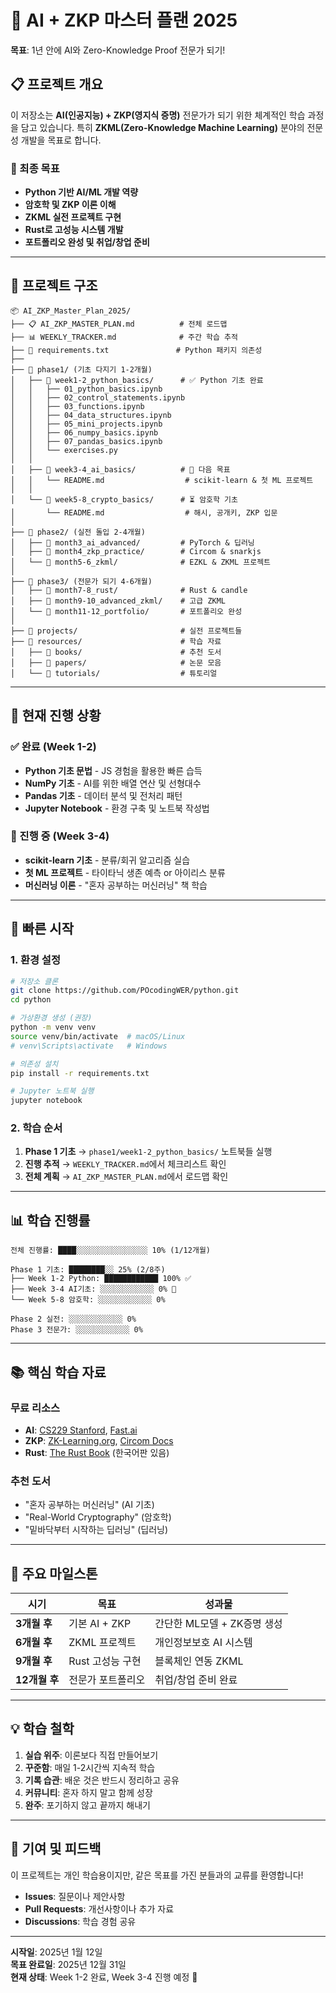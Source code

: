 # 🚀 AI + ZKP 마스터 플랜 2025

**목표**: 1년 안에 AI와 Zero-Knowledge Proof 전문가 되기!

## 📋 프로젝트 개요

이 저장소는 **AI(인공지능) + ZKP(영지식 증명)** 전문가가 되기 위한 체계적인 학습 과정을 담고 있습니다.
특히 **ZKML(Zero-Knowledge Machine Learning)** 분야의 전문성 개발을 목표로 합니다.

### 🎯 최종 목표

- **Python 기반 AI/ML 개발 역량**
- **암호학 및 ZKP 이론 이해**
- **ZKML 실전 프로젝트 구현**
- **Rust로 고성능 시스템 개발**
- **포트폴리오 완성 및 취업/창업 준비**

---

## 📁 프로젝트 구조

```
📦 AI_ZKP_Master_Plan_2025/
├── 📋 AI_ZKP_MASTER_PLAN.md          # 전체 로드맵
├── 📊 WEEKLY_TRACKER.md              # 주간 학습 추적
├── 📄 requirements.txt               # Python 패키지 의존성
├──
├── 📂 phase1/ (기초 다지기 1-2개월)
│   ├── 📂 week1-2_python_basics/      # ✅ Python 기초 완료
│   │   ├── 01_python_basics.ipynb
│   │   ├── 02_control_statements.ipynb
│   │   ├── 03_functions.ipynb
│   │   ├── 04_data_structures.ipynb
│   │   ├── 05_mini_projects.ipynb
│   │   ├── 06_numpy_basics.ipynb
│   │   ├── 07_pandas_basics.ipynb
│   │   └── exercises.py
│   │
│   ├── 📂 week3-4_ai_basics/          # 🎯 다음 목표
│   │   └── README.md                  # scikit-learn & 첫 ML 프로젝트
│   │
│   └── 📂 week5-8_crypto_basics/      # ⏳ 암호학 기초
│       └── README.md                  # 해시, 공개키, ZKP 입문
│
├── 📂 phase2/ (실전 돌입 2-4개월)
│   ├── 📂 month3_ai_advanced/         # PyTorch & 딥러닝
│   ├── 📂 month4_zkp_practice/        # Circom & snarkjs
│   └── 📂 month5-6_zkml/              # EZKL & ZKML 프로젝트
│
├── 📂 phase3/ (전문가 되기 4-6개월)
│   ├── 📂 month7-8_rust/              # Rust & candle
│   ├── 📂 month9-10_advanced_zkml/    # 고급 ZKML
│   └── 📂 month11-12_portfolio/       # 포트폴리오 완성
│
├── 📂 projects/                       # 실전 프로젝트들
├── 📂 resources/                      # 학습 자료
│   ├── 📂 books/                      # 추천 도서
│   ├── 📂 papers/                     # 논문 모음
│   └── 📂 tutorials/                  # 튜토리얼
```

---

## 🎯 현재 진행 상황

### ✅ 완료 (Week 1-2)

- **Python 기초 문법** - JS 경험을 활용한 빠른 습득
- **NumPy 기초** - AI를 위한 배열 연산 및 선형대수
- **Pandas 기초** - 데이터 분석 및 전처리 패턴
- **Jupyter Notebook** - 환경 구축 및 노트북 작성법

### 🎯 진행 중 (Week 3-4)

- **scikit-learn 기초** - 분류/회귀 알고리즘 실습
- **첫 ML 프로젝트** - 타이타닉 생존 예측 or 아이리스 분류
- **머신러닝 이론** - "혼자 공부하는 머신러닝" 책 학습

---

## 🚀 빠른 시작

### 1. 환경 설정

```bash
# 저장소 클론
git clone https://github.com/POcodingWER/python.git
cd python

# 가상환경 생성 (권장)
python -m venv venv
source venv/bin/activate  # macOS/Linux
# venv\Scripts\activate   # Windows

# 의존성 설치
pip install -r requirements.txt

# Jupyter 노트북 실행
jupyter notebook
```

### 2. 학습 순서

1. **Phase 1 기초** → `phase1/week1-2_python_basics/` 노트북들 실행
2. **진행 추적** → `WEEKLY_TRACKER.md`에서 체크리스트 확인
3. **전체 계획** → `AI_ZKP_MASTER_PLAN.md`에서 로드맵 확인

---

## 📊 학습 진행률

```
전체 진행률: ████░░░░░░░░░░░░░░░░ 10% (1/12개월)

Phase 1 기초: ████████░░ 25% (2/8주)
├── Week 1-2 Python: ████████████ 100% ✅
├── Week 3-4 AI기초: ░░░░░░░░░░░░ 0% 🎯
└── Week 5-8 암호학: ░░░░░░░░░░░░ 0%

Phase 2 실전: ░░░░░░░░░░░░ 0%
Phase 3 전문가: ░░░░░░░░░░░░ 0%
```

---

## 📚 핵심 학습 자료

### 무료 리소스

- **AI**: [CS229 Stanford](https://cs229.stanford.edu/), [Fast.ai](https://www.fast.ai/)
- **ZKP**: [ZK-Learning.org](https://zk-learning.org/), [Circom Docs](https://docs.circom.io/)
- **Rust**: [The Rust Book](https://doc.rust-lang.org/book/) (한국어판 있음)

### 추천 도서

- "혼자 공부하는 머신러닝" (AI 기초)
- "Real-World Cryptography" (암호학)
- "밑바닥부터 시작하는 딥러닝" (딥러닝)

---

## 🎯 주요 마일스톤

| 시기          | 목표              | 성과물                      |
| ------------- | ----------------- | --------------------------- |
| **3개월 후**  | 기본 AI + ZKP     | 간단한 ML모델 + ZK증명 생성 |
| **6개월 후**  | ZKML 프로젝트     | 개인정보보호 AI 시스템      |
| **9개월 후**  | Rust 고성능 구현  | 블록체인 연동 ZKML          |
| **12개월 후** | 전문가 포트폴리오 | 취업/창업 준비 완료         |

---

## 💡 학습 철학

1. **실습 위주**: 이론보다 직접 만들어보기
2. **꾸준함**: 매일 1-2시간씩 지속적 학습
3. **기록 습관**: 배운 것은 반드시 정리하고 공유
4. **커뮤니티**: 혼자 하지 말고 함께 성장
5. **완주**: 포기하지 않고 끝까지 해내기

---

## 🤝 기여 및 피드백

이 프로젝트는 개인 학습용이지만, 같은 목표를 가진 분들과의 교류를 환영합니다!

- **Issues**: 질문이나 제안사항
- **Pull Requests**: 개선사항이나 추가 자료
- **Discussions**: 학습 경험 공유

---

**시작일**: 2025년 1월 12일  
**목표 완료일**: 2025년 12월 31일  
**현재 상태**: Week 1-2 완료, Week 3-4 진행 예정 🚀
